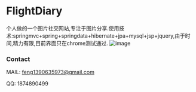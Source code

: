 # FlightDiary
个人做的一个图片社交网站,专注于图片分享.使用技术:springmvc+spring+springdata+hibernate+jpa+mysql+jsp+jquery,由于时间,精力有限,目前界面只在chrome测试通过.
![image](https://drive.google.com/uc?export=view&id=0B2t_5cdBCodpc3JoZmlwZTJISjQ)

### Contact

MAIL: feng1390635973@gmail.com

QQ: 1874890499

